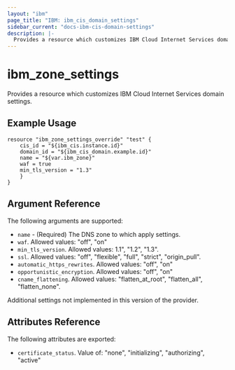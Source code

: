 ```yaml
---
layout: "ibm"
page_title: "IBM: ibm_cis_domain_settings"
sidebar_current: "docs-ibm-cis-domain-settings"
description: |-
  Provides a resource which customizes IBM Cloud Internet Services domain settings.
---
```


# ibm_zone_settings

Provides a resource which customizes IBM Cloud Internet Services domain settings. 

## Example Usage

```hcl
resource "ibm_zone_settings_override" "test" {
    cis_id = "${ibm_cis.instance.id}"  
    domain_id = "${ibm_cis_domain.example.id}"
    name = "${var.ibm_zone}"
    waf = true
    min_tls_version = "1.3"
    }
}
```

## Argument Reference

The following arguments are supported:

* `name` - (Required) The DNS zone to which apply settings.
* `waf`. Allowed values: "off", "on"
* `min_tls_version`. Allowed values: 1.1", "1.2", "1.3".
* `ssl`. Allowed values: "off", "flexible", "full", "strict", "origin_pull".
* `automatic_https_rewrites`. Allowed values: "off", "on"
* `opportunistic_encryption`. Allowed values: "off", "on"
* `cname_flattening`. Allowed values: "flatten_at_root", "flatten_all", "flatten_none".


Additional settings not implemented in this version of the provider. 


## Attributes Reference

The following attributes are exported:
* `certificate_status`. Value of: "none", "initializing", "authorizing", "active"

